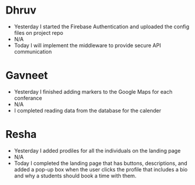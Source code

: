 # Dhruv

- Yesterday I started the Firebase Authentication and uploaded the config files on project repo
- N/A
- Today I will implement the middleware to provide secure API communication

# Gavneet

- Yesterday I finished adding markers to the Google Maps for each conferance
- N/A
- I completed reading data from the database for the calender

# Resha

- Yesterday I added prodiles for all the individuals on the landing page
- N/A
- Today I completed the landing page that has buttons, descriptions, and added a pop-up box when the user clicks the profile that includes a bio and why a students should book a time with them.
